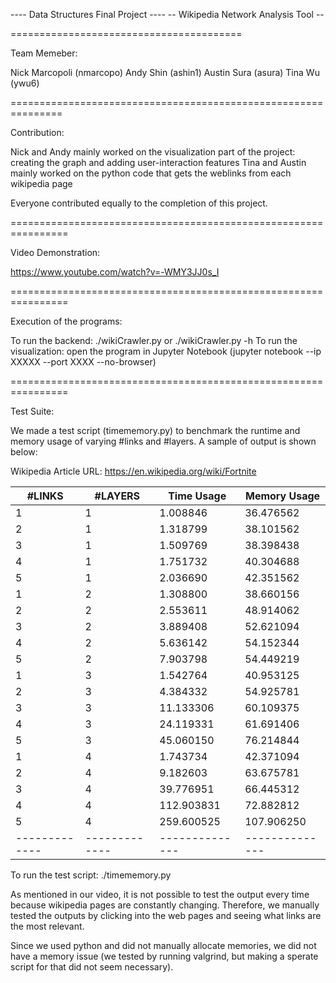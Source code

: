 ---- Data Structures Final Project ----
--  Wikipedia Network Analysis Tool --

========================================

Team Memeber:

Nick Marcopoli (nmarcopo) 
Andy Shin (ashin1)
Austin Sura (asura)
Tina Wu (ywu6)

===============================================================

Contribution:

Nick and Andy mainly worked on the visualization part of the project: 
creating the graph and adding user-interaction features
Tina and Austin mainly worked on the python code that gets the weblinks
from each wikipedia page

Everyone contributed equally to the completion of this project.

================================================================

Video Demonstration:

https://www.youtube.com/watch?v=-WMY3JJ0s_I

================================================================

Execution of the programs:

To run the backend: ./wikiCrawler.py or ./wikiCrawler.py -h
To run the visualization: open the program in Jupyter Notebook
(jupyter notebook --ip XXXXX --port XXXX --no-browser)

================================================================

Test Suite:

We made a test script (timememory.py) to benchmark the runtime and 
memory usage of varying #links and #layers. 
A sample of output is shown below:

Wikipedia Article URL: https://en.wikipedia.org/wiki/Fortnite
 
|   #LINKS    |   #LAYERS   |  Time Usage  | Memory Usage |
|-------------|-------------|------------- |------------- |
| 1           | 1           | 1.008846     | 36.476562    |
| 2           | 1           | 1.318799     | 38.101562    |
| 3           | 1           | 1.509769     | 38.398438    |
| 4           | 1           | 1.751732     | 40.304688    |
| 5           | 1           | 2.036690     | 42.351562    |
| 1           | 2           | 1.308800     | 38.660156    |
| 2           | 2           | 2.553611     | 48.914062    |
| 3           | 2           | 3.889408     | 52.621094    |
| 4           | 2           | 5.636142     | 54.152344    |
| 5           | 2           | 7.903798     | 54.449219    |
| 1           | 3           | 1.542764     | 40.953125    |
| 2           | 3           | 4.384332     | 54.925781    |
| 3           | 3           | 11.133306    | 60.109375    |
| 4           | 3           | 24.119331    | 61.691406    |
| 5           | 3           | 45.060150    | 76.214844    |
| 1           | 4           | 1.743734     | 42.371094    |
| 2           | 4           | 9.182603     | 63.675781    |
| 3           | 4           | 39.776951    | 66.445312    |
| 4           | 4           | 112.903831   | 72.882812    |
| 5           | 4           | 259.600525   | 107.906250   |
|-------------|-------------|--------------|--------------|

To run the test script: ./timememory.py

As mentioned in our video, it is not possible to test the output every time 
because wikipedia pages are constantly changing. Therefore, we manually tested 
the outputs by clicking into the web pages and seeing what links are the most 
relevant. 

Since we used python and did not manually allocate memories, we did not have a 
memory issue (we tested by running valgrind, but making a sperate script for that
did not seem necessary).

